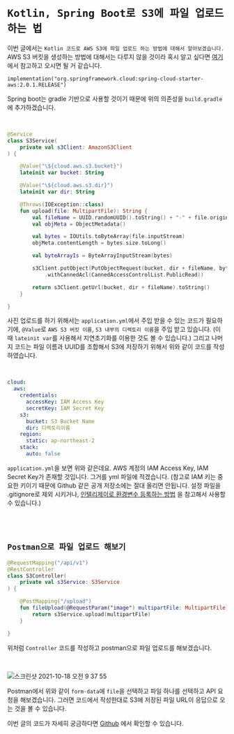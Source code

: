 # `Kotlin, Spring Boot로 S3에 파일 업로드 하는 법`

이번 글에서는 `Kotlin 코드로 AWS S3에 파일 업로드 하는 방법에 대해서 알아보겠습니다.` AWS S3 버킷을 생성하는 방법에 대해서는 다루지 않을 것이라 혹시 알고 싶다면 [여기](https://devlog-wjdrbs96.tistory.com/323?category=882690) 에서 참고하고 오시면 될 거 같습니다.

```
implementation("org.springframework.cloud:spring-cloud-starter-aws:2.0.1.RELEASE")
```

Spring boot는 gradle 기반으로 사용할 것이기 때문에 위의 의존성을 `build.gradle`에 추가하겠습니다.

<br>

```kotlin
@Service
class S3Service(
    private val s3Client: AmazonS3Client
) {

    @Value("\${cloud.aws.s3.bucket}")
    lateinit var bucket: String

    @Value("\${cloud.aws.s3.dir}")
    lateinit var dir: String

    @Throws(IOException::class)
    fun upload(file: MultipartFile): String {
        val fileName = UUID.randomUUID().toString() + "-" + file.originalFilename
        val objMeta = ObjectMetadata()

        val bytes = IOUtils.toByteArray(file.inputStream)
        objMeta.contentLength = bytes.size.toLong()

        val byteArrayIs = ByteArrayInputStream(bytes)

        s3Client.putObject(PutObjectRequest(bucket, dir + fileName, byteArrayIs, objMeta)
            .withCannedAcl(CannedAccessControlList.PublicRead))

        return s3Client.getUrl(bucket, dir + fileName).toString()
    }

}
```

사진 업로드를 하기 위해서는  `application.yml`에서 주입 받을 수 있는 코드가 필요하기에,  `@Value`로 `AWS S3 버킷 이름`, `S3 내부의 디렉토리 이름`을 주입 받고 있습니다. (이 때 `lateinit var`를 사용해서 지연초기화를 이용한 것도 볼 수 있습니다.) 그리고 나머지 코드는 파일 이름과 UUID를 조합해서 S3에 저장하기 위해서 위와 같이 코드를 작성하였습니다. 

<br>

```yaml
cloud:
  aws:
    credentials:
      accessKey: IAM Access Key
      secretKey: IAM Secret Key
    s3:
      bucket: S3 Bucket Name
      dir: 디렉토리이름
    region:
      static: ap-northeast-2
    stack:
      auto: false 
```

`application.yml`을 보면 위와 같은데요. AWS 계정의 IAM Access Key, IAM Secret Key가 존재할 것입니다. 그거를 yml 파일에 적겠습니다. (참고로 IAM 키는 중요한 키이기 때문에 Github 같은 공개 저장소에는 절대 올리면 안됩니다. 설정 파일을 .gitignore로 제외 시키거나, [인텔리제이로 환경변수 등록하는 방법](https://devlog-wjdrbs96.tistory.com/363?category=960077) 을 참고해서 사용할 수 있습니다.) 

<br> <br>

## `Postman으로 파일 업로드 해보기`

```kotlin
@RequestMapping("/api/v1")
@RestController
class S3Controller(
    private val s3Service: S3Service
) {

    @PostMapping("/upload")
    fun fileUpload(@RequestParam("image") multipartFile: MultipartFile): String {
        return s3Service.upload(multipartFile)
    }

}
```

위처럼 `Controller` 코드를 작성하고 postman으로 파일 업로드를 해보겠습니다. 

<br>

![스크린샷 2021-10-18 오전 9 37 55](https://user-images.githubusercontent.com/45676906/137651284-08df3fee-a969-4f11-a20c-8824557b432e.png)

Postman에서 위와 같이 `form-data`에 `file`을 선택하고 파일 하나를 선택하고 API 요청을 해보겠습니다. 그러면 코드에서 작성한대로 S3에 저장된 파일 URL이 응답으로 오는 것을 볼 수 있습니다.

이번 글의 코드가 자세히 궁금하다면 [Github](https://github.com/wjdrbs96/Spring_Kotlin_S3) 에서 확인할 수 있습니다.  